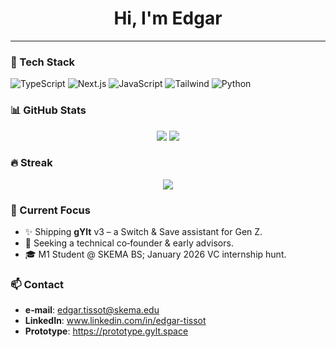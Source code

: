 <h1 align="center">Hi, I'm Edgar</h1>

---

### 🔧 Tech Stack
![TypeScript](https://img.shields.io/badge/-TypeScript-black?style=flat-square&logo=typescript)
![Next.js](https://img.shields.io/badge/-Next.js-black?style=flat-square&logo=next.js)
![JavaScript](https://img.shields.io/badge/-JavaScript-black?style=flat-square&logo=javascript)
![Tailwind](https://img.shields.io/badge/-TailwindCSS-black?style=flat-square&logo=tailwind-css)
![Python](https://img.shields.io/badge/-Python-black?style=flat-square&logo=python)

### 📊 GitHub Stats
<p align="center">
  <img src="https://github-readme-stats.vercel.app/api?username=keelk1&show_icons=true&hide_title=true&count_private=true&bg_color=0D1117&text_color=C9D1D9&icon_color=58A6FF&hide_border=true" />
  <img src="https://github-readme-stats.vercel.app/api/top-langs/?username=keelk1&layout=compact&hide_border=true&hide=html,css&count_private=true&bg_color=0D1117&text_color=C9D1D9&icon_color=58A6FF" />
</p>

### 🔥 Streak
<p align="center">
  <img
    src="https://github-readme-streak-stats.herokuapp.com/?user=keelk1&background=0D1117&currStreakNum=58A6FF&sideNums=C9D1D9&sideLabels=C9D1D9&date=C9D1D9&stroke=0D1117&ring=58A6FF&fire=FF6E30&hide_border=true"
  />
</p>

### 🚀 Current Focus
- ✨ Shipping **gYlt** v3 – a Switch & Save assistant for Gen Z.
- 🤝 Seeking a technical co‑founder & early advisors.
- 🎓 M1 Student @ SKEMA BS; January 2026 VC internship hunt.

### 📫 Contact
- **e‑mail**: edgar.tissot@skema.edu  
- **LinkedIn**: www.linkedin.com/in/edgar-tissot  
- **Prototype**: <https://prototype.gylt.space>
